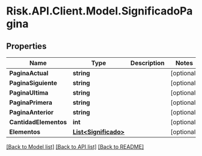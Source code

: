 # Risk.API.Client.Model.SignificadoPagina

## Properties

Name | Type | Description | Notes
------------ | ------------- | ------------- | -------------
**PaginaActual** | **string** |  | [optional] 
**PaginaSiguiente** | **string** |  | [optional] 
**PaginaUltima** | **string** |  | [optional] 
**PaginaPrimera** | **string** |  | [optional] 
**PaginaAnterior** | **string** |  | [optional] 
**CantidadElementos** | **int** |  | [optional] 
**Elementos** | [**List&lt;Significado&gt;**](Significado.md) |  | [optional] 

[[Back to Model list]](../README.md#documentation-for-models) [[Back to API list]](../README.md#documentation-for-api-endpoints) [[Back to README]](../README.md)

